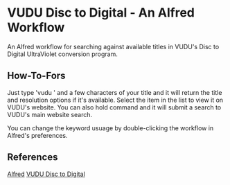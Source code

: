 # VUDU Disc to Digital - An Alfred Workflow

An Alfred workflow for searching against available titles in VUDU's Disc to Digital UltraViolet conversion program.

## How-To-Fors

Just type 'vudu ' and a few characters of your title and it will return the title and resolution options if it's available. Select the item in the list to view it on VUDU's website. You can also hold command and it will submit a search to VUDU's main website search.

You can change the keyword usuage by double-clicking the workflow in Alfred's preferences.

## References

[Alfred](http://www.alfredapp.com)
[VUDU Disc to Digital](http://www.vudu.com/in_home_disc_to_digital.html)
